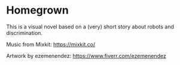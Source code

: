 # Homegrown

This is a visual novel based on a (very) short story about robots and discrimination.

Music from Mixkit: https://mixkit.co/

Artwork by ezemenendez: https://www.fiverr.com/ezemenendez

